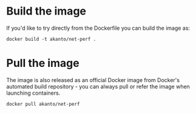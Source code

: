 # Build the image

If you'd like to try directly from the Dockerfile you can build the image as:

```
docker build -t akanto/net-perf .
```
# Pull the image

The image is also released as an official Docker image from Docker's automated build repository - you can always pull or refer the image when launching containers.

```
docker pull akanto/net-perf
```

